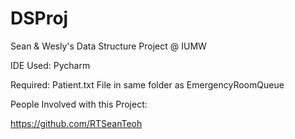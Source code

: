 # DSProj
Sean &amp; Wesly's Data Structure Project @ IUMW

IDE Used: Pycharm

Required: Patient.txt File in same folder as EmergencyRoomQueue

People Involved with this Project:

https://github.com/RTSeanTeoh
